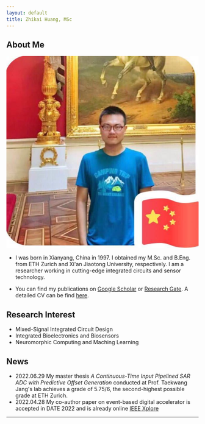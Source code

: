 ```yaml
---
layout: default
title: Zhikai Huang, MSc
---
```


## About Me

<img class="profile-picture" src="./imgs/photo.jpg">

- I was born in Xianyang, China in 1997. I obtained my M.Sc. and B.Eng. from ETH Zurich and Xi'an Jiaotong University, respectively. I am a researcher working in cutting-edge integrated circuits and sensor technology. 

- You can find my publications on [Google Scholar](https://scholar.google.com/citations?user=SiProigAAAAJ&hl=en&oi=sra) or [Research Gate](https://www.researchgate.net/profile/Zhikai-Huang). A detailed CV can be find [here](https://i.dayday.plus/cv.html).


## Research Interest

- Mixed-Signal Integrated Circuit Design
- Integrated Bioelectronics and Biosensors
- Neuromorphic Computing and Maching Learning

## News
- 2022.06.29 My master thesis *A Continuous-Time Input Pipelined SAR ADC with Predictive Offset Generation* conducted at Prof. Taekwang Jang's lab achieves a grade of 5.75/6, the second-highest possible grade at ETH Zurich.
- 2022.04.28 My co-author paper on event-based digital accelerator is accepted in DATE 2022 and is already online [IEEE Xplore](https://ieeexplore.ieee.org/document/9774552/)


---

<script type="text/javascript" src="//rf.revolvermaps.com/0/0/4.js?i=5ro6uyyb85d&amp;m=0&amp;h=128&amp;c=ffffff&amp;r=25" async="async"></script>
